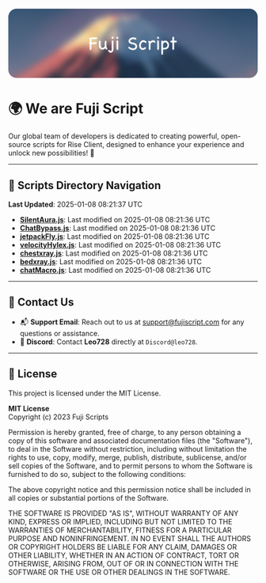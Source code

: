 ![Banner](.github/b.webp)

# 🌍 **We are Fuji Script**

Our global team of developers is dedicated to creating powerful, open-source scripts for Rise Client, designed to enhance your experience and unlock new possibilities! 🌟

---
<!-- SCRIPTS_NAVIGATION_START -->
## 📂 **Scripts Directory Navigation**

**Last Updated**: 2025-01-08 08:21:37 UTC

- **[SilentAura.js](scripts/SilentAura.js)**: Last modified on 2025-01-08 08:21:36 UTC
- **[ChatBypass.js](scripts/ChatBypass.js)**: Last modified on 2025-01-08 08:21:36 UTC
- **[jetpackFly.js](scripts/jetpackFly.js)**: Last modified on 2025-01-08 08:21:36 UTC
- **[velocityHylex.js](scripts/velocityHylex.js)**: Last modified on 2025-01-08 08:21:36 UTC
- **[chestxray.js](scripts/chestxray.js)**: Last modified on 2025-01-08 08:21:36 UTC
- **[bedxray.js](scripts/bedxray.js)**: Last modified on 2025-01-08 08:21:36 UTC
- **[chatMacro.js](scripts/chatMacro.js)**: Last modified on 2025-01-08 08:21:36 UTC

<!-- SCRIPTS_NAVIGATION_END -->

---

## 💬 **Contact Us**  
- 📬 **Support Email**: Reach out to us at [support@fujiscript.com](mailto:support@fujiscript.com) for any questions or assistance.  
- 💬 **Discord**: Contact **Leo728** directly at `Discord@leo728`.

---

## 📜 **License**

This project is licensed under the MIT License.  

**MIT License**  
Copyright (c) 2023 Fuji Scripts  

Permission is hereby granted, free of charge, to any person obtaining a copy of this software and associated documentation files (the "Software"), to deal in the Software without restriction, including without limitation the rights to use, copy, modify, merge, publish, distribute, sublicense, and/or sell copies of the Software, and to permit persons to whom the Software is furnished to do so, subject to the following conditions:  

The above copyright notice and this permission notice shall be included in all copies or substantial portions of the Software.  

THE SOFTWARE IS PROVIDED "AS IS", WITHOUT WARRANTY OF ANY KIND, EXPRESS OR IMPLIED, INCLUDING BUT NOT LIMITED TO THE WARRANTIES OF MERCHANTABILITY, FITNESS FOR A PARTICULAR PURPOSE AND NONINFRINGEMENT. IN NO EVENT SHALL THE AUTHORS OR COPYRIGHT HOLDERS BE LIABLE FOR ANY CLAIM, DAMAGES OR OTHER LIABILITY, WHETHER IN AN ACTION OF CONTRACT, TORT OR OTHERWISE, ARISING FROM, OUT OF OR IN CONNECTION WITH THE SOFTWARE OR THE USE OR OTHER DEALINGS IN THE SOFTWARE.  
